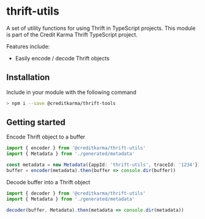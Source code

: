 # thrift-utils

A set of utility functions for using Thrift in TypeScript projects.  This module is part of the Credit Karma Thrift TypeScript project.

Features include:

* Easily encode / decode Thrift objects

## Installation

Include in your module with the following command

```bash
> npm i --save @creditkarma/thrift-tools
```

## Getting started

Encode Thrift object to a buffer
```typescript
import { encoder } from '@creditkarma/thrift-utils'
import { Metadata } from './generated/metadata'

const metadata = new Metadata({appId: 'thrift-utils', traceId: '1234'})
buffer = encoder(metadata).then(buffer => console.dir(buffer))
```

Decode buffer into a Thrift object
```typescript
import { decoder } from '@creditkarma/thrift-utils'
import { Metadata } from './generated/metadata'

decoder(buffer, Metadata).then(metadata => console.dir(metadata))
```
